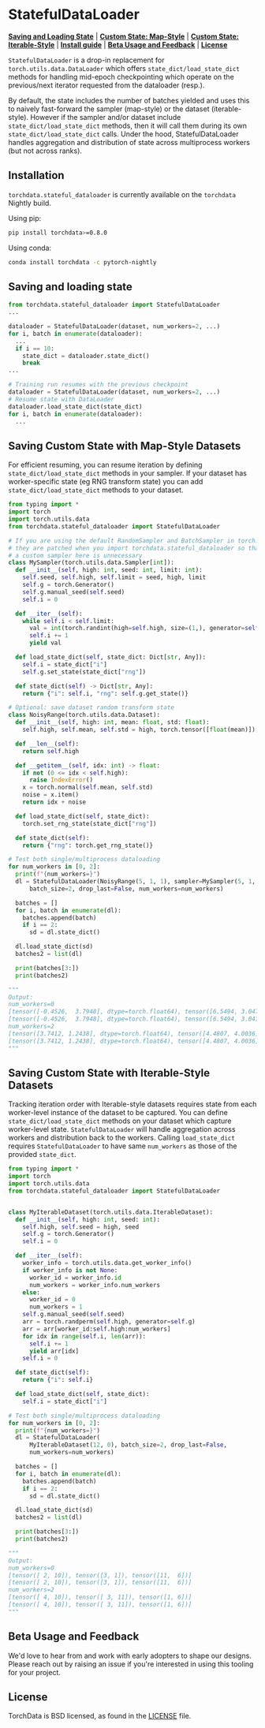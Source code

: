 # StatefulDataLoader

[**Saving and Loading State**](#saving-and-loading-state) |
[**Custom State: Map-Style**](#saving-custom-state-with-map-style-datasets) |
[**Custom State: Iterable-Style**](#saving-custom-state-with-iterable-style-datasets) |
[**Install guide**](#installation) | [**Beta Usage and Feedback**](#beta-usage-and-feedback) | [**License**](#license)

`StatefulDataLoader` is a drop-in replacement for `torch.utils.data.DataLoader` which offers
`state_dict/load_state_dict` methods for handling mid-epoch checkpointing which operate on the previous/next iterator
requested from the dataloader (resp.).

By default, the state includes the number of batches yielded and uses this to naively fast-forward the sampler
(map-style) or the dataset (iterable-style). However if the sampler and/or dataset include `state_dict/load_state_dict`
methods, then it will call them during its own `state_dict/load_state_dict` calls. Under the hood, StatefulDataLoader
handles aggregation and distribution of state across multiprocess workers (but not across ranks).

## Installation

`torchdata.stateful_dataloader` is currently available on the `torchdata` Nightly build.

Using pip:

```bash
pip install torchdata>=0.8.0
```

Using conda:

```bash
conda install torchdata -c pytorch-nightly
```

## Saving and loading state

```py
from torchdata.stateful_dataloader import StatefulDataLoader
...

dataloader = StatefulDataLoader(dataset, num_workers=2, ...)
for i, batch in enumerate(dataloader):
  ...
  if i == 10:
    state_dict = dataloader.state_dict()
    break
...

# Training run resumes with the previous checkpoint
dataloader = StatefulDataLoader(dataset, num_workers=2, ...)
# Resume state with DataLoader
dataloader.load_state_dict(state_dict)
for i, batch in enumerate(dataloader):
  ...

```

## Saving Custom State with Map-Style Datasets

For efficient resuming, you can resume iteration by defining `state_dict/load_state_dict` methods in your sampler. If
your dataset has worker-specific state (eg RNG transform state) you can add `state_dict/load_state_dict` methods to your
dataset.

```py
from typing import *
import torch
import torch.utils.data
from torchdata.stateful_dataloader import StatefulDataLoader

# If you are using the default RandomSampler and BatchSampler in torch.utils.data
# they are patched when you import torchdata.stateful_dataloader so that defining
# a custom sampler here is unnecessary
class MySampler(torch.utils.data.Sampler[int]):
  def __init__(self, high: int, seed: int, limit: int):
    self.seed, self.high, self.limit = seed, high, limit
    self.g = torch.Generator()
    self.g.manual_seed(self.seed)
    self.i = 0

  def __iter__(self):
    while self.i < self.limit:
      val = int(torch.randint(high=self.high, size=(1,), generator=self.g))
      self.i += 1
      yield val

  def load_state_dict(self, state_dict: Dict[str, Any]):
    self.i = state_dict["i"]
    self.g.set_state(state_dict["rng"])

  def state_dict(self) -> Dict[str, Any]:
    return {"i": self.i, "rng": self.g.get_state()}

# Optional: save dataset random transform state
class NoisyRange(torch.utils.data.Dataset):
  def __init__(self, high: int, mean: float, std: float):
    self.high, self.mean, self.std = high, torch.tensor([float(mean)]), float(std)

  def __len__(self):
    return self.high

  def __getitem__(self, idx: int) -> float:
    if not (0 <= idx < self.high):
      raise IndexError()
    x = torch.normal(self.mean, self.std)
    noise = x.item()
    return idx + noise

  def load_state_dict(self, state_dict):
    torch.set_rng_state(state_dict["rng"])

  def state_dict(self):
    return {"rng": torch.get_rng_state()}

# Test both single/multiprocess dataloading
for num_workers in [0, 2]:
  print(f"{num_workers=}")
  dl = StatefulDataLoader(NoisyRange(5, 1, 1), sampler=MySampler(5, 1, 10),
      batch_size=2, drop_last=False, num_workers=num_workers)

  batches = []
  for i, batch in enumerate(dl):
    batches.append(batch)
    if i == 2:
      sd = dl.state_dict()

  dl.load_state_dict(sd)
  batches2 = list(dl)

  print(batches[3:])
  print(batches2)

"""
Output:
num_workers=0
[tensor([-0.4526,  3.7948], dtype=torch.float64), tensor([6.5494, 3.0470], dtype=torch.float64)]
[tensor([-0.4526,  3.7948], dtype=torch.float64), tensor([6.5494, 3.0470], dtype=torch.float64)]
num_workers=2
[tensor([3.7412, 1.2438], dtype=torch.float64), tensor([4.4807, 4.0036], dtype=torch.float64)]
[tensor([3.7412, 1.2438], dtype=torch.float64), tensor([4.4807, 4.0036], dtype=torch.float64)]
"""
```

## Saving Custom State with Iterable-Style Datasets

Tracking iteration order with Iterable-style datasets requires state from each worker-level instance of the dataset to
be captured. You can define `state_dict/load_state_dict` methods on your dataset which capture worker-level state.
`StatefulDataLoader` will handle aggregation across workers and distribution back to the workers. Calling
`load_state_dict` requires `StatefulDataLoader` to have same `num_workers` as those of the provided `state_dict`.

```py
from typing import *
import torch
import torch.utils.data
from torchdata.stateful_dataloader import StatefulDataLoader


class MyIterableDataset(torch.utils.data.IterableDataset):
  def __init__(self, high: int, seed: int):
    self.high, self.seed = high, seed
    self.g = torch.Generator()
    self.i = 0

  def __iter__(self):
    worker_info = torch.utils.data.get_worker_info()
    if worker_info is not None:
      worker_id = worker_info.id
      num_workers = worker_info.num_workers
    else:
      worker_id = 0
      num_workers = 1
    self.g.manual_seed(self.seed)
    arr = torch.randperm(self.high, generator=self.g)
    arr = arr[worker_id:self.high:num_workers]
    for idx in range(self.i, len(arr)):
      self.i += 1
      yield arr[idx]
    self.i = 0

  def state_dict(self):
    return {"i": self.i}

  def load_state_dict(self, state_dict):
    self.i = state_dict["i"]

# Test both single/multiprocess dataloading
for num_workers in [0, 2]:
  print(f"{num_workers=}")
  dl = StatefulDataLoader(
      MyIterableDataset(12, 0), batch_size=2, drop_last=False,
      num_workers=num_workers)

  batches = []
  for i, batch in enumerate(dl):
    batches.append(batch)
    if i == 2:
      sd = dl.state_dict()

  dl.load_state_dict(sd)
  batches2 = list(dl)

  print(batches[3:])
  print(batches2)

"""
Output:
num_workers=0
[tensor([ 2, 10]), tensor([3, 1]), tensor([11,  6])]
[tensor([ 2, 10]), tensor([3, 1]), tensor([11,  6])]
num_workers=2
[tensor([ 4, 10]), tensor([ 3, 11]), tensor([1, 6])]
[tensor([ 4, 10]), tensor([ 3, 11]), tensor([1, 6])]
"""
```

## Beta Usage and Feedback

We'd love to hear from and work with early adopters to shape our designs. Please reach out by raising an issue if you're
interested in using this tooling for your project.

## License

TorchData is BSD licensed, as found in the [LICENSE](LICENSE) file.
